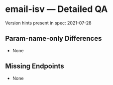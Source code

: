 # email-isv — Detailed QA

Version hints present in spec: 2021-07-28

## Param-name-only Differences
- None

## Missing Endpoints
- None
